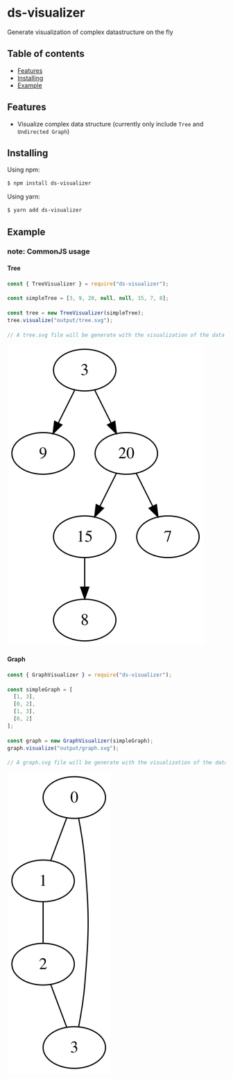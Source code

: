 # ds-visualizer

Generate visualization of complex datastructure on the fly

## Table of contents
- [Features](#features)
- [Installing](#installing)
- [Example](#example)

## Features
- Visualize complex data structure (currently only include `Tree` and `Undirected Graph`)

## Installing
Using npm:
```bash
$ npm install ds-visualizer
```

Using yarn:
```bash
$ yarn add ds-visualizer
```

## Example

### note: CommonJS usage
#### Tree
```js
const { TreeVisualizer } = require("ds-visualizer");

const simpleTree = [3, 9, 20, null, null, 15, 7, 8];

const tree = new TreeVisualizer(simpleTree);
tree.visualize("output/tree.svg");

// A tree.svg file will be generate with the visualization of the data structure
```
<img src="docs/asset/tree.svg">

#### Graph
```js
const { GraphVisualizer } = require("ds-visualizer");

const simpleGraph = [
  [1, 3],
  [0, 2],
  [1, 3],
  [0, 2]
];

const graph = new GraphVisualizer(simpleGraph);
graph.visualize("output/graph.svg");

// A graph.svg file will be generate with the visualization of the data structure
```
<img src="docs/asset/graph.svg">
